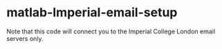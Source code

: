 # matlab-Imperial-email-setup

Note that this code will connect you to the Imperial College London email servers only.
